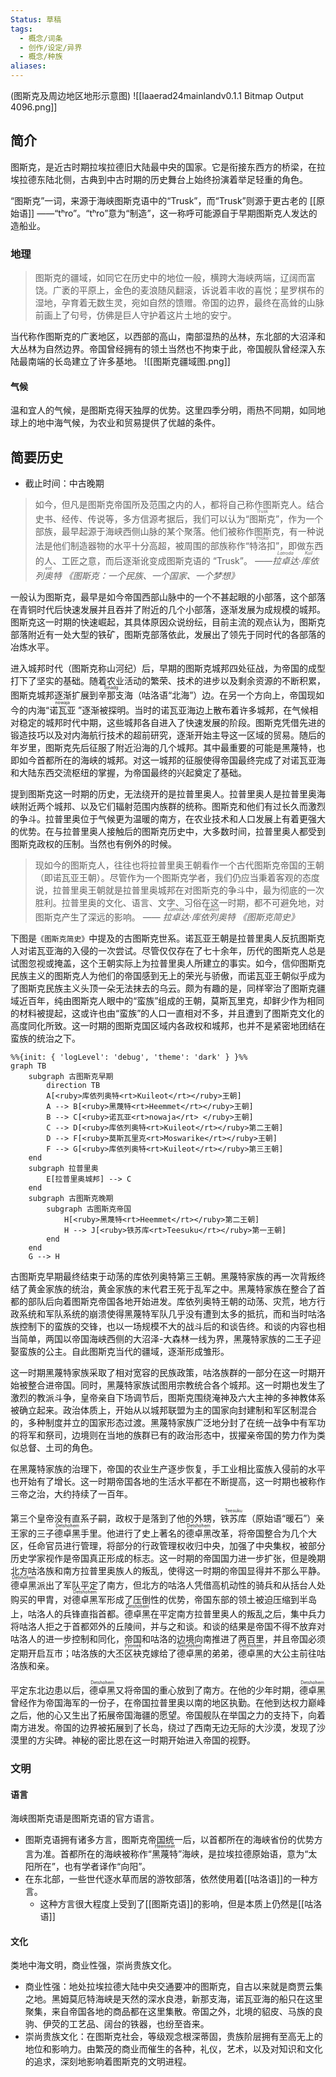 ```yaml
---
Status: 草稿
tags:
  - 概念/词条
  - 创作/设定/异界
  - 概念/种族
aliases:
---
```

 
(图斯克及周边地区地形示意图) ![[laaerad24mainlandv0.1.1 Bitmap Output 4096.png]]
## 简介

图斯克，是近古时期拉埃拉德旧大陆最中央的国家。它是衔接东西方的桥梁，在拉埃拉德东陆北侧，古典到中古时期的历史舞台上始终扮演着举足轻重的角色。

“图斯克”一词，来源于海峡图斯克语中的“Trusk”，而“Trusk”则源于更古老的 [[原始语]] ——“tʰro”。“tʰro”意为“制造”，这一称呼可能源自于早期图斯克人发达的造船业。

### 地理

> 图斯克的疆域，如同它在历史中的地位一般，横跨大海峡两端，辽阔而富饶。广袤的平原上，金色的麦浪随风翻滚，诉说着丰收的喜悦；星罗棋布的湿地，孕育着无数生灵，宛如自然的馈赠。帝国的边界，最终在高耸的山脉前画上了句号，仿佛是巨人守护着这片土地的安宁。

当代称作图斯克的广袤地区，以西部的高山，南部湿热的丛林，东北部的大沼泽和大丛林为自然边界。帝国曾经拥有的领土当然也不拘束于此，帝国舰队曾经深入东陆最南端的长岛建立了许多基地。
![[图斯克疆域图.png]]
#### 气候
温和宜人的气候，是图斯克得天独厚的优势。这里四季分明，雨热不同期，如同地球上的地中海气候，为农业和贸易提供了优越的条件。

## 简要历史

- 截止时间：中古晚期

>  如今，但凡是图斯克帝国所及范围之内的人，都将自己称作图斯克人。结合史书、经传、传说等，多方信源考据后，我们可以认为“<ruby>图斯克<rt>Trusk</rt></ruby>”，作为一个部族，最早起源于海峡西侧山脉的某个聚落。他们被称作图斯克，有一种说法是他们制造器物的水平十分高超，被周围的部族称作“<ruby>特洛扣<rt>tʰroko</rt></ruby>”，即做东西的人、工匠之意，而后逐渐讹变成图斯克语的 “Trusk”。
>  *——<ruby>拉卓达<rt>Latroda</rt>·库依列奥特<rt>Kuileot</rt></ruby> 《图斯克：一个民族、一个国家、一个梦想》*

一般认为图斯克，最早是如今帝国西部山脉中的一个不甚起眼的小部落，这个部落在青铜时代后快速发展并且吞并了附近的几个小部落，逐渐发展为成规模的城邦。图斯克这一时期的快速崛起，其具体原因众说纷纭，目前主流的观点认为，图斯克部落附近有一处大型的铁矿，图斯克部落依此，发展出了领先于同时代的各部落的冶炼水平。

进入城邦时代（图斯克称山河纪）后，早期的图斯克城邦四处征战，为帝国的成型打下了坚实的基础。随着农业活动的繁荣、技术的进步以及剩余资源的不断积累，图斯克城邦逐渐扩展到<ruby>辛那支<rt>Sinadg</rt></ruby>海（咕洛语“北海”）边。在另一个方向上，帝国现如今的内海“<ruby>诺瓦亚<rt>nowaja</rt> </ruby>”逐渐被探明。当时的诺瓦亚海边上散布着许多城邦，在气候相对稳定的城邦时代中期，这些城邦各自进入了快速发展的阶段。图斯克凭借先进的锻造技巧以及对内海航行技术的超前研究，逐渐开始主导这一区域的贸易。随后的年岁里，图斯克先后征服了附近沿海的几个城邦。其中最重要的可能是黑蔑特，也即如今首都所在的海峡的城邦。对这一城邦的征服使得帝国最终完成了对诺瓦亚海和大陆东西交流枢纽的掌握，为帝国最终的兴起奠定了基础。

提到图斯克这一时期的历史，无法绕开的是拉普里奥人。拉普里奥人是拉普里奥海峡附近两个城邦、以及它们辐射范围内族群的统称。图斯克和他们有过长久而激烈的争斗。拉普里奥位于气候更为温暖的南方，在农业技术和人口发展上有着更强大的优势。在与拉普里奥人接触后的图斯克历史中，大多数时间，拉普里奥人都受到图斯克政权的压制。当然也有例外的时候。

> 现如今的图斯克人，往往也将拉普里奥王朝看作一个古代图斯克帝国的王朝（即诺瓦亚王朝）。尽管作为一个图斯克学者，我们仍应当秉着客观的态度说，拉普里奥王朝就是拉普里奥城邦在对图斯克的争斗中，最为彻底的一次胜利。拉普里奥的文化、语言、文字、习俗在这一时期，都不可避免地，对图斯克产生了深远的影响。
> —— *<ruby>拉卓达<rt>Latroda</rt>·库依列奥特<rt>Kuileot</rt></ruby> 《图斯克简史》*

下图是`《图斯克简史》`中提及的古图斯克世系。诺瓦亚王朝是拉普里奥人反抗图斯克人对诺瓦亚海的入侵的一次尝试。尽管仅仅存在了七十余年，历代的图斯克人总是试图忽视或掩盖，这个王朝实际上为拉普里奥人所建立的事实。如今，信仰图斯克民族主义的图斯克人为他们的帝国感到无上的荣光与骄傲，而诺瓦亚王朝似乎成为了图斯克民族主义头顶一朵无法抹去的乌云。颇为有趣的是，同样宰治了图斯克疆域近百年，纯由图斯克人眼中的“蛮族”组成的王朝，莫斯瓦里克，却鲜少作为相同的材料被提起，这或许也由“蛮族”的人口一直相对不多，并且遭到了图斯克文化的高度同化所致。这一时期的图斯克国区域内各政权和城邦，也并不是紧密地团结在蛮族的统治之下。

```mermaid 
%%{init: { 'logLevel': 'debug', 'theme': 'dark' } }%%
graph TB
	subgraph 古图斯克早期
		direction TB
		A[<ruby>库依列奥特<rt>Kuileot</rt></ruby>王朝]
		A --> B[<ruby>黑蔑特<rt>Heemmet</rt></ruby>王朝]
		B --> C[<ruby>诺瓦亚<rt>nowaja</rt> </ruby>王朝]
		C --> D[<ruby>库依列奥特<rt>Kuileot</rt></ruby>第二王朝]
		D --> F[<ruby>莫斯瓦里克<rt>Moswarike</rt></ruby>王朝]
		F --> G[<ruby>库依列奥特<rt>Kuileot</rt></ruby>第三王朝]
	end
	subgraph 拉普里奥
		E[拉普里奥城邦] --> C
	end
	subgraph 古图斯克晚期
		subgraph 古图斯克帝国
			H[<ruby>黑蔑特<rt>Heemmet</rt></ruby>第二王朝]
			H --> J[<ruby>铁苏库<rt>Teesuku</rt></ruby>第一王朝]
		end
	end
	G --> H
```
古图斯克早期最终结束于动荡的库依列奥特第三王朝。黑蔑特家族的再一次背叛终结了黄金家族的统治，黄金家族的末代君王死于乱军之中。黑蔑特家族在整合了首都的部队后向着图斯克帝国各地开始进发。库依列奥特王朝的动荡、灾荒，地方行政系统和军队系统的崩溃使得黑蔑特军队几乎没有遭到太多的抵抗，而和当时咕洛族控制下的蛮族的交锋，也以一场规模不大的战斗后的和谈告终。和谈的内容也相当简单，两国以帝国海峡西侧的大沼泽-大森林一线为界，黑蔑特家族的二王子迎娶蛮族的公主。自此图斯克当代的疆域，逐渐形成雏形。

这一时期黑蔑特家族采取了相对宽容的民族政策，咕洛族群的一部分在这一时期开始被整合进帝国。同时，黑蔑特家族试图用宗教统合各个城邦。这一时期也发生了激烈的教派斗争，皇帝亲自下场调节后，图斯克围绕淹神及六大主神的多神教体系被确立起来。政治体质上，开始从以城邦联盟为主的国家向封建制和军区制混合的，多种制度并立的国家形态过渡。黑蔑特家族广泛地分封了在统一战争中有军功的将军和祭司，边境则在当地的族群已有的政治形态中，拔擢亲帝国的势力作为类似总督、土司的角色。

在黑蔑特家族的治理下，帝国的农业生产逐步恢复，手工业相比蛮族入侵前的水平也开始有了增长。这一时期帝国各地的生活水平都在不断提高，这一时期也被称作三帝之治，大约持续了一百年。

第三个皇帝没有直系子嗣，政权于是落到了他的外甥，<ruby>铁苏库<rt>Teesuku</rt></ruby>（原始语“暖石”）亲王家的三子<ruby>德卓黑<rt>Detshohem</rt></ruby>手里。他进行了史上著名的<ruby>德卓黑<rt>Detshohem</rt></ruby>改革，将帝国整合为几个大区，任命官员进行管理，将部分的行政管理权收归中央，加强了中央集权，被部分历史学家视作是帝国真正形成的标志。这一时期的帝国国力进一步扩张，但是晚期北方咕洛族和南方拉普里奥族人的叛乱，使得这一时期的帝国显得并不那么平静。<ruby>德卓黑<rt>Detshohem</rt></ruby>派出了军队平定了南方，但北方的咕洛人凭借高机动性的骑兵和从括台人处购买的甲胄，对<ruby>德卓黑<rt>Detshohem</rt></ruby>军形成了压倒性的优势，帝国东部的领土被迫压缩到半岛上，咕洛人的兵锋直指首都。<ruby>德卓黑<rt>Detshohem</rt></ruby>在平定南方拉普里奥人的叛乱之后，集中兵力将咕洛人拒之于首都郊外的丘陵间，并与之和谈。和谈的结果是帝国不得不放弃对咕洛人的进一步控制和同化，帝国和咕洛的边境向南推进了两百里，并且帝国必须定期开启互市；咕洛族的大<ruby>丕区袂克<rt>Pyomek</rt></ruby>嫁给了<ruby>德卓黑<rt>Detshohem</rt></ruby>的弟弟，<ruby>德卓黑<rt>Detshohem</rt></ruby>的大公主前往咕洛族和亲。

平定东北边患以后，<ruby>德卓黑<rt>Detshohem</rt></ruby>又将帝国的重心放到了南方。在他的少年时期，<ruby>德卓黑<rt>Detshohem</rt></ruby>曾经作为帝国海军的一份子，在帝国拉普里奥以南的地区执勤。在他到达权力巅峰之后，他的心又生出了拓展帝国海疆的愿望。帝国舰队在举国之力的支持下，向着南方进发。帝国的边界被拓展到了长岛，绕过了西南无边无际的大沙漠，发现了沙漠里的方尖碑。神秘的密比恩在这一时期开始进入帝国的视野。


### 文明
#### 语言
海峡图斯克语是图斯克语的官方语言。
- 图斯克语拥有诸多方言，图斯克帝国统一后，以首都所在的海峡省份的优势方言为准。首都所在的海峡被称作“<ruby>黑蔑特<rt>Heemmet</rt></ruby>”海峡，是拉埃拉德原始语，意为“太阳所在”，也有学者译作“向阳”。
- 在东北部，一些世代逐水草而居的游牧部落，依然使用着[[咕洛语]]的一种方言。
	- 这种方言很大程度上受到了[[图斯克语]]的影响，但是本质上仍然是[[咕洛语]]
#### 文化
类地中海文明，商业性强，崇尚贵族文化。
- 商业性强：地处拉埃拉德大陆中央交通要冲的图斯克，自古以来就是商贾云集之地。黑姆莫厄特海峡是天然的深水良港，新那支海，诺瓦亚海的船只在这里聚集，来自帝国各地的商品都在这里集散。帝国之外，北境的貂皮、马族的良驹、伊荧的工艺品、阔台的铁器，也纷至沓来。
- 崇尚贵族文化：在图斯克社会，等级观念根深蒂固，贵族阶层拥有至高无上的地位和影响力。由繁茂的商业而催生的各种，礼仪，艺术，以及对知识和文化的追求，深刻地影响着图斯克的文明进程。

